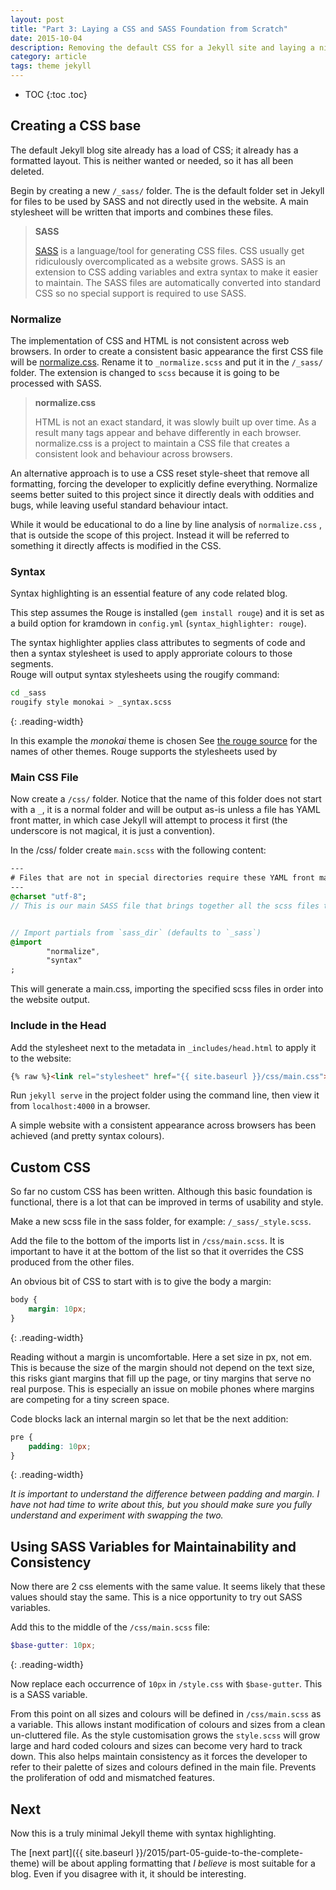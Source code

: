 ```yaml
---
layout: post
title: "Part 3: Laying a CSS and SASS Foundation from Scratch"
date: 2015-10-04
description: Removing the default CSS for a Jekyll site and laying a nice SASS foundation for building on.
category: article
tags: theme jekyll
---
```


* TOC
{:toc .toc}

## Creating a CSS base

The default Jekyll blog site already has a load of CSS; it already has a formatted layout.
This is neither wanted or needed, so it has all been deleted.

Begin by creating a new `/_sass/` folder.
The is the default folder set in Jekyll for files to be used by SASS and not directly used in the website. 
A main stylesheet will be written that imports and combines these files.

> __SASS__
> 
> [SASS](http://sass-lang.com/) is a language/tool for generating CSS files.
> CSS usually get ridiculously overcomplicated as a website grows.
> SASS is an extension to CSS adding variables and extra syntax to make it easier to maintain.
> The SASS files are automatically converted into standard CSS so no special support is required to use SASS.


### Normalize

The implementation of CSS and HTML is not consistent across web browsers.
In order to create a consistent basic appearance the first CSS file will be [normalize.css](https://github.com/necolas/normalize.css/). Rename it to `_normalize.scss` and put it in the `/_sass/` folder. The extension is changed to `scss` because it is going to be processed with SASS.

> __normalize.css__
>
> HTML is not an exact standard, it was slowly built up over time. 
> As a result many tags appear and behave differently in each browser.
> normalize.css is a project to maintain a CSS file that creates a consistent look and behaviour across browsers.

An alternative approach is to use a CSS reset style-sheet that remove all formatting, forcing the developer to explicitly define everything.
Normalize seems better suited to this project since it directly deals with oddities and bugs, while leaving useful standard behaviour intact.

While it would be educational to do a line by line analysis of `normalize.css` , that is outside the scope of this project. Instead it will be referred to something it directly affects is modified in the CSS.


### Syntax

Syntax highlighting is an essential feature of any code related blog.

This step assumes the Rouge is installed (`gem install rouge`) and it is set as a build option for kramdown in `config.yml` (`syntax_highlighter: rouge`).

The syntax highlighter applies class attributes to segments of code and then a syntax stylesheet is used to apply approriate colours to those segments.  
Rouge will output syntax stylesheets using the rougify command:

```bash
cd _sass
rougify style monokai > _syntax.scss
```
{: .reading-width}

In this example the _monokai_ theme is chosen See [the rouge source](https://github.com/jneen/rouge/tree/master/lib/rouge/themes) for the names of other themes. Rouge supports the stylesheets used by 

### Main CSS File

Now create a `/css/` folder.
Notice that the name of this folder does not start with a `_`, it is a normal folder and will be output as-is unless a file has YAML front matter, in which case Jekyll will attempt to process it first (the underscore is not magical, it is just a convention). 


In the /css/ folder create `main.scss` with the following content:

```sass
---
# Files that are not in special directories require these YAML front matter to be processed by Jekyll.
---
@charset "utf-8";
// This is our main SASS file that brings together all the scss files to generate a main CSS file. 


// Import partials from `sass_dir` (defaults to `_sass`)
@import
        "normalize",
        "syntax"
;
```

This will generate a main.css, importing the specified scss files in order into the website output.


### Include in the Head

Add the stylesheet next to the metadata in `_includes/head.html` to apply it to the website:

```html
{% raw %}<link rel="stylesheet" href="{{ site.baseurl }}/css/main.css">{% endraw %}
```

Run `jekyll serve` in the project folder using the command line, then view it from `localhost:4000` in a browser.


A simple website with a consistent appearance across browsers has been achieved (and pretty syntax colours).


## Custom CSS

So far no custom CSS has been written.
Although this basic foundation is functional, there is a lot that can be improved in terms of usability and style.

Make a new scss file in the sass folder, for example: `/_sass/_style.scss`.

Add the file to the bottom of the imports list in `/css/main.scss`.
It is important to have it at the bottom of the list so that it overrides the CSS produced from the other files. 

An obvious bit of CSS to start with is to give the body a margin:

```css
body {
    margin: 10px;
}
```
{: .reading-width}

Reading without a margin is uncomfortable.
Here a set size in px, not em.
This is because the size of the margin should not depend on the text size, this risks giant margins that fill up the page, or tiny margins that serve no real purpose. This is especially an issue on mobile phones where margins are competing for a tiny screen space.

Code blocks lack an internal margin so let that be the next addition:

```css
pre {
    padding: 10px;
}
```
{: .reading-width}

_It is important to understand the difference between padding and margin._
_I have not had time to write about this, but you should make sure you fully understand and experiment with swapping the two._

## Using SASS Variables for Maintainability and Consistency

Now there are 2 css elements with the same value.
It seems likely that these values should stay the same.
This is a nice opportunity to try out SASS variables.

Add this to the middle of the `/css/main.scss` file:

```scss
$base-gutter: 10px;
```
{: .reading-width}

Now replace each occurrence of `10px` in `/style.css` with `$base-gutter`.
This is a SASS variable.


From this point on all sizes and colours will be defined in `/css/main.scss` as a variable.
This allows instant modification of colours and sizes from a clean un-cluttered file.
As the style customisation grows the `style.scss` will grow large and hard coded colours and sizes can become very hard to track down.
This also helps maintain consistency as it forces the developer to refer to their palette of sizes and colours defined in the main file.
Prevents the proliferation of odd and mismatched features.


## Next

Now this is a truly minimal Jekyll theme with syntax highlighting.

The [next part]({{ site.baseurl }}/2015/part-05-guide-to-the-complete-theme) will be about appling formatting that _I believe_ is most suitable for a blog.
Even if you disagree with it, it should be interesting. 